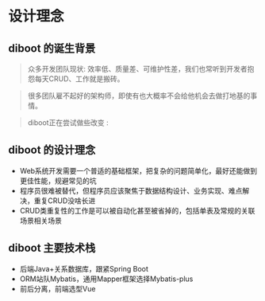 # 设计理念

## diboot 的诞生背景

> 众多开发团队现状: 效率低、质量差、可维护性差，我们也常听到开发者抱怨每天CRUD、工作就是搬砖。

> 很多团队雇不起好的架构师，即使有也大概率不会给他机会去做打地基的事情。

> diboot正在尝试做些改变 :

## diboot 的设计理念

* Web系统开发需要一个普适的基础框架，把复杂的问题简单化，最好还能做到更佳性能，规避常见的坑
* 程序员很难被替代，但程序员应该聚焦于数据结构设计、业务实现、难点解决，重复CRUD没啥长进
* CRUD类重复性的工作是可以被自动化甚至被省掉的，包括单表及常规的关联场景相关场景

## diboot 主要技术栈

* 后端Java+关系数据库，跟紧Spring Boot
* ORM站队Mybatis，通用Mapper框架选择Mybatis-plus
* 前后分离，前端选型Vue
